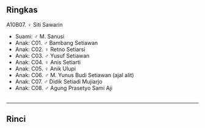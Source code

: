 ## Ringkas

A10B07. ♀ Siti Sawarin
	<br/>

*	Suami: ♂ M. Sanusi
	<br/>
*	Anak: C01. ♂ Bambang Setiawan
*	Anak: C02. ♀ Retno Setiarsi
*	Anak: C03. ♂ Yusuf Setiawan
*	Anak: C04. ♀ Anis Setiarti
*	Anak: C05. ♀ Anik Ulupi
*	Anak: C06. ♂ M. Yunus Budi Setiawan (ajal alit)
*	Anak: C07. ♂ Didik Setiadi Mujiarjo
*	Anak: C08. ♂ Agung Prasetyo Sami Aji
	<br/><br/>

-- -- --

## Rinci
